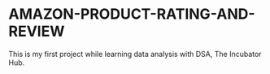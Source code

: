 # AMAZON-PRODUCT-RATING-AND-REVIEW
This is my first project while learning data analysis with DSA, The Incubator Hub.
